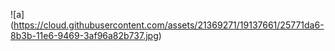 ![a] (https://cloud.githubusercontent.com/assets/21369271/19137661/25771da6-8b3b-11e6-9469-3af96a82b737.jpg) 

